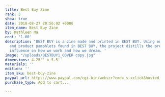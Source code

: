 ```yaml
---
title: Best Buy Zine
rank: 3
show: true
date: 2018-08-27 20:56:02 +0000
item_name: Best Buy Zine
by: Kathleen Ma
cost: '1.00'
description: 'BEST BUY is a zine made and printed in BEST BUY. Using only sales bulletins
  and product pamphlets found in BEST BUY, the project distills the promise of technological
  influence on how we work and how we dream. '
image: "/uploads/BESTBUY1_COVER copy.jpg"
dimensions: 4.25'' x 5.5''
materials: ''
edition: ''
item_sku: best-buy-zine
paypal_url: https://www.paypal.com/cgi-bin/webscr?cmd=_s-xclick&hosted_button_id=XBCYZ9NE65P8Q
purchase_type: Add to cart...

---
```

